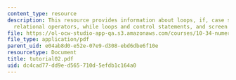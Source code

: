 ```yaml
---
content_type: resource
description: This resource provides information about loops, if, case structures and
  relational operators, while loops and control statements, and screen input/output.
file: https://ol-ocw-studio-app-qa.s3.amazonaws.com/courses/10-34-numerical-methods-applied-to-chemical-engineering-fall-2005/dc4cad77dd9ed565710d5efdb1c164a0_tutorial02.pdf
file_type: application/pdf
parent_uid: e04ab8d0-e52e-07e9-d308-ebd6dbe6f10e
resourcetype: Document
title: tutorial02.pdf
uid: dc4cad77-dd9e-d565-710d-5efdb1c164a0
---
```

